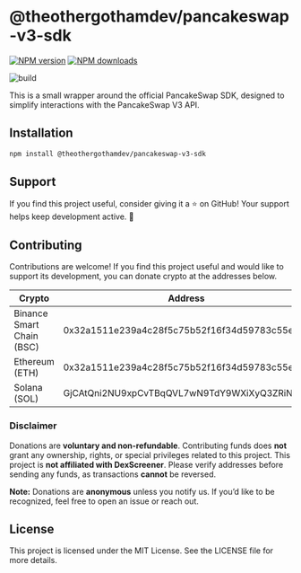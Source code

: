 # @theothergothamdev/pancakeswap-v3-sdk

<!-- [START badges] -->

[![NPM version](https://img.shields.io/npm/v/@theothergothamdev/pancakeswap-v3-sdk.svg)](https://www.npmjs.com/package/@theothergothamdev/pancakeswap-v3-sdk)
[![NPM downloads](https://img.shields.io/npm/dm/@theothergothamdev/pancakeswap-v3-sdk.svg)](https://www.npmjs.com/package/@theothergothamdev/pancakeswap-v3-sdk)

![build](https://github.com/theothergothamdev/pancakeswap-v3-sdk-nodejs/actions/workflows/build.yml/badge.svg)

<!-- [END badges] -->

This is a small wrapper around the official PancakeSwap SDK, designed to simplify interactions with the PancakeSwap V3 API.

## Installation

```bash
npm install @theothergothamdev/pancakeswap-v3-sdk
```

## Support

If you find this project useful, consider giving it a ⭐ on GitHub! Your support helps keep development active. 🚀  

## Contributing

Contributions are welcome! If you find this project useful and would like to support its development, you can donate crypto at the addresses below.

| Crypto                    | Address                                      |
| ------------------------- | -------------------------------------------- |
| Binance Smart Chain (BSC) | 0x32a1511e239a4c28f5c75b52f16f34d59783c55e   |
| Ethereum (ETH)            | 0x32a1511e239a4c28f5c75b52f16f34d59783c55e   |
| Solana (SOL)              | GjCAtQni2NU9xpCvTBqQVL7wN9TdY9WXiXyQ3ZRiN6LR |

### Disclaimer
Donations are **voluntary and non-refundable**. Contributing funds does **not** grant any ownership, rights, or special privileges related to this project. This project is **not affiliated with DexScreener**. Please verify addresses before sending any funds, as transactions **cannot** be reversed.

**Note:** Donations are **anonymous** unless you notify us. If you’d like to be recognized, feel free to open an issue or reach out.

## License

This project is licensed under the MIT License. See the LICENSE file for more details.
